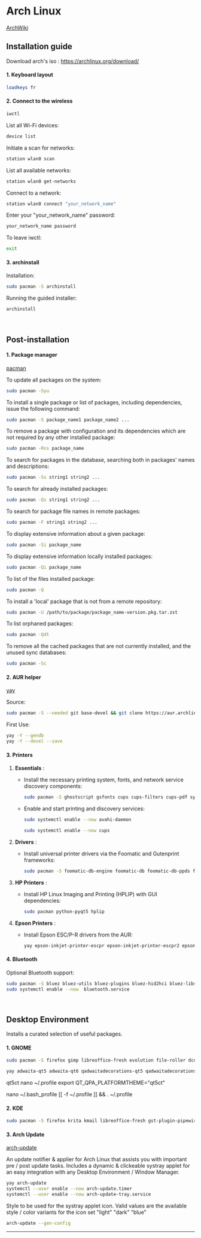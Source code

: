 # Arch Linux

[ArchWiki](https://wiki.archlinux.org/title/Main_page)

## Installation guide

Download arch's iso : https://archlinux.org/download/

#### 1. Keyboard layout

```sh
loadkeys fr
```

#### 2. Connect to the wireless

```sh
iwctl
```

List all Wi-Fi devices:

```sh
device list
```

Initiate a scan for networks:

```sh
station wlan0 scan
```

List all available networks:

```sh
station wlan0 get-networks
```

Connect to a network:

```sh
station wlan0 connect "your_network_name"
```

Enter your "your_network_name" password:

```sh
your_network_name password
```

To leave iwctl:

```sh
exit
```

#### 3. archinstall

Installation:

```sh
sudo pacman -S archinstall
```

Running the guided installer:

```sh
archinstall
```

<br>

## Post-installation

#### 1. Package manager

[pacman](https://wiki.archlinux.org/title/Pacman)

To update all packages on the system:

```sh
sudo pacman -Syu
```
To install a single package or list of packages, including dependencies, issue the following command:

```sh
sudo pacman -S package_name1 package_name2 ...
```
To remove a package with configuration and its dependencies which are not required by any other installed package:

```sh
sudo pacman -Rns package_name
```
To search for packages in the database, searching both in packages' names and descriptions:

```sh
sudo pacman -Ss string1 string2 ...
```
To search for already installed packages:

```sh
sudo pacman -Qs string1 string2 ...
```
To search for package file names in remote packages:

```sh
sudo pacman -F string1 string2 ...
```
To display extensive information about a given package:

```sh
sudo pacman -Si package_name
```
To display extensive information locally installed packages:

```sh
sudo pacman -Qi package_name
```

To list of the files installed package:

```sh
sudo pacman -Q
```

To install a 'local' package that is not from a remote repository:

```sh
sudo pacman -U /path/to/package/package_name-version.pkg.tar.zst
```

To list orphaned packages:

```sh
sudo pacman -Qdt
```

To remove all the cached packages that are not currently installed, and the unused sync databases:

```sh
sudo pacman -Sc
```

#### 2. AUR helper

[yay](https://github.com/Jguer/yay)
 
 Source:
   
```sh
sudo pacman -S --needed git base-devel && git clone https://aur.archlinux.org/yay.git && cd yay && makepkg -si
```

First Use:

```sh
yay -Y --gendb
yay -Y --devel --save
```

#### 3. Printers

1. **Essentials** :
   - Install the necessary printing system, fonts, and network service discovery components:
     ```sh
     sudo pacman -S ghostscript gsfonts cups cups-filters cups-pdf system-config-printer avahi
     ```
   - Enable and start printing and discovery services:
     ```sh
     sudo systemctl enable --now avahi-daemon
     ```
     ```sh
     sudo systemctl enable --now cups
     ```

2. **Drivers** :
   - Install universal printer drivers via the Foomatic and Gutenprint frameworks:
     ```sh
     sudo pacman -S foomatic-db-engine foomatic-db foomatic-db-ppds foomatic-db-nonfree foomatic-db-nonfree-ppds gutenprint foomatic-db-gutenprint-ppds
     ```

3. **HP Printers** :
   - Install HP Linux Imaging and Printing (HPLIP) with GUI dependencies:
     ```sh
     sudo pacman python-pyqt5 hplip
     ```

4. **Epson Printers** :
   - Install Epson ESC/P-R drivers from the AUR:
     ```sh
     yay epson-inkjet-printer-escpr epson-inkjet-printer-escpr2 epson-inkjet-printer-201601w epson-inkjet-printer-n10-nx127
     ```

#### 4. Bluetooth

Optional Bluetooth support:

```sh
sudo pacman -S bluez bluez-utils bluez-plugins bluez-hid2hci bluez-libs
sudo systemctl enable --now  bluetooth.service
```

<br>

## Desktop Environment

Installs a curated selection of useful packages.

#### 1. GNOME

```sh
sudo pacman -S firefox gimp libreoffice-fresh evolution file-roller dconf-editor gnome-themes-extra gnome-browser-connector gst-plugin-pipewire adw-gtk-theme gst-plugins-base gst-plugins-bad gst-plugins-good gst-plugins-ugly gst-libav qt5ct
```
```sh
yay adwaita-qt5 adwaita-qt6 qadwaitadecorations-qt5 qadwaitadecorations-qt6
```

qt5ct
nano ~/.profile
export QT_QPA_PLATFORMTHEME="qt5ct"

nano ~/.bash_profile
[[ -f ~/.profile ]] && . ~/.profile

#### 2. KDE

```sh
sudo pacman -S firefox krita kmail libreoffice-fresh gst-plugin-pipewire gst-plugins-base gst-plugins-bad gst-plugins-good gst-plugins-ugly gst-libav sddm-kcm qt5-declarative breeze-gtk kde-gtk-config 
```

#### 3. Arch Update

[arch-update](https://github.com/Antiz96/arch-update)

An update notifier & applier for Arch Linux that assists you with important pre / post update tasks.
Includes a dynamic & clickeable systray applet for an easy integration with any Desktop Environment / Window Manager.

```sh
yay arch-update
systemctl --user enable --now arch-update.timer
systemctl --user enable --now arch-update-tray.service
```
Style to be used for the systray applet icon. Valid values are the available style / color variants for the icon set
"light" "dark" "blue"

```sh
arch-update --gen-config
```
--- 

<br>
